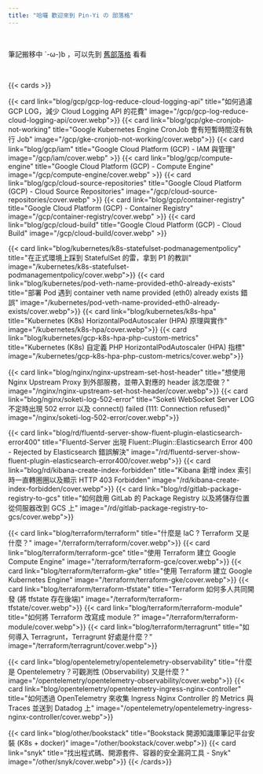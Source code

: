 ```yaml
---
title: "哈囉 歡迎來到 Pin-Yi の 部落格"
---
```


<br>

筆記搬移中 ´-ω-)b ，可以先到 [舊部落格](https://blog.pin-yi.me) 看看

<br>

{{< cards >}}

{{< card link="blog/gcp/gcp-log-reduce-cloud-logging-api" title="如何過濾 GCP LOG，減少 Cloud Logging API 的花費" image="/gcp/gcp-log-reduce-cloud-logging-api/cover.webp">}}
{{< card link="blog/gcp/gke-cronjob-not-working" title="Google Kubernetes Engine CronJob 會有短暫時間沒有執行 Job" image="/gcp/gke-cronjob-not-working/cover.webp">}}
{{< card link="blog/gcp/iam" title="Google Cloud Platform (GCP) - IAM 與管理" image="/gcp/iam/cover.webp" >}}
{{< card link="blog/gcp/compute-engine" title="Google Cloud Platform (GCP) - Compute Engine" image="/gcp/compute-engine/cover.webp" >}}
{{< card link="blog/gcp/cloud-source-repositories" title="Google Cloud Platform (GCP) - Cloud Source Repositories" image="/gcp/cloud-source-repositories/cover.webp" >}}
{{< card link="blog/gcp/container-registry" title="Google Cloud Platform (GCP) - Container Registry" image="/gcp/container-registry/cover.webp" >}}
{{< card link="blog/gcp/cloud-build" title="Google Cloud Platform (GCP) - Cloud Build" image="/gcp/cloud-build/cover.webp" >}}

{{< card link="blog/kubernetes/k8s-statefulset-podmanagementpolicy" title="在正式環境上踩到 StatefulSet 的雷，拿到 P1 的教訓" image="/kubernetes/k8s-statefulset-podmanagementpolicy/cover.webp">}}
{{< card link="blog/kubernetes/pod-veth-name-provided-eth0-already-exists" title="部署 Pod 遇到 container veth name provided (eth0) already exists 錯誤" image="/kubernetes/pod-veth-name-provided-eth0-already-exists/cover.webp">}}
{{< card link="blog/kubernetes/k8s-hpa" title="Kubernetes (K8s) HorizontalPodAutoscaler (HPA) 原理與實作" image="/kubernetes/k8s-hpa/cover.webp">}}
{{< card link="blog/kubernetes/gcp-k8s-hpa-php-custom-metrics" title="Kubernetes (K8s) 自定義 PHP HorizontalPodAutoscaler (HPA) 指標" image="/kubernetes/gcp-k8s-hpa-php-custom-metrics/cover.webp">}}

{{< card link="blog/nginx/nginx-upstream-set-host-header" title="想使用 Nginx Upstream Proxy 到外部服務，並帶入對應的 header 該怎麼做？" image="/nginx/nginx-upstream-set-host-header/cover.webp">}}
{{< card link="blog/nginx/soketi-log-502-error" title="Soketi WebSocket Server LOG 不定時出現 502 error 以及 connect() failed (111: Connection refused)" image="/nginx/soketi-log-502-error/cover.webp">}}

{{< card link="blog/rd/fluentd-server-show-fluent-plugin-elasticsearch-error400" title="Fluentd-Server 出現 Fluent::Plugin::Elasticsearch Error 400 - Rejected by Elasticsearch 錯誤解決" image="/rd/fluentd-server-show-fluent-plugin-elasticsearch-error400/cover.webp">}}
{{< card link="blog/rd/kibana-create-index-forbidden" title="Kibana 新增 index 索引時一直轉圈圈以及顯示 HTTP 403 Forbidden" image="/rd/kibana-create-index-forbidden/cover.webp">}}
{{< card link="blog/rd/gitlab-package-registry-to-gcs" title="如何啟用 GitLab 的 Package Registry 以及將儲存位置從伺服器改到 GCS 上" image="/rd/gitlab-package-registry-to-gcs/cover.webp">}}

{{< card link="blog/terraform/terraform" title="什麼是 IaC ? Terraform 又是什麼？" image="/terraform/terraform/cover.webp">}}
{{< card link="blog/terraform/terraform-gce" title="使用 Terraform 建立 Google Compute Engine" image="/terraform/terraform-gce/cover.webp">}}
{{< card link="blog/terraform/terraform-gke" title="使用 Terraform 建立 Google Kubernetes Engine" image="/terraform/terraform-gke/cover.webp">}}
{{< card link="blog/terraform/terraform-tfstate" title="Terraform 如何多人共同開發 (將 tfstate 存在後端)" image="/terraform/terraform-tfstate/cover.webp">}}
{{< card link="blog/terraform/terraform-module" title="如何將 Terraform 改寫成 module ?" image="/terraform/terraform-module/cover.webp">}}
{{< card link="blog/terraform/terragrunt" title="如何導入 Terragrunt，Terragrunt 好處是什麼？" image="/terraform/terragrunt/cover.webp">}}

{{< card link="blog/opentelemetry/opentelemetry-observability" title="什麼是 Opentelemetry？可觀測性 (Observability) 又是什麼？" image="/opentelemetry/opentelemetry-observability/cover.webp">}}
{{< card link="blog/opentelemetry/opentelemetry-ingress-nginx-controller" title="如何透過 OpenTelemetry 來收集 Ingress Nginx Controller 的 Metrics 與 Traces 並送到 Datadog 上" image="/opentelemetry/opentelemetry-ingress-nginx-controller/cover.webp">}}

{{< card link="blog/other/bookstack" title="Bookstack 開源知識庫筆記平台安裝 (K8s + docker)" image="/other/bookstack/cover.webp">}}
{{< card link="snyk" title="找出程式碼、開源套件、容器的安全漏洞工具 - Snyk" image="/other/snyk/cover.webp">}}
{{< /cards>}}
